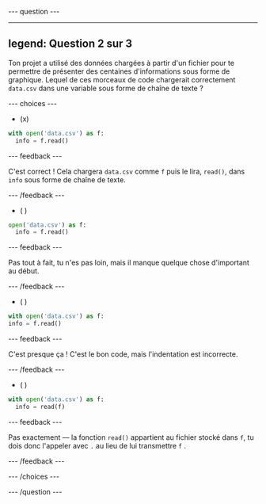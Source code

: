 
--- question ---

---
legend: Question 2 sur 3
---

Ton projet a utilisé des données chargées à partir d'un fichier pour te permettre de présenter des centaines d'informations sous forme de graphique. Lequel de ces morceaux de code chargerait correctement `data.csv` dans une variable sous forme de chaîne de texte ?

--- choices ---

- (x)
```python
with open('data.csv') as f:
  info = f.read()
```
  --- feedback ---

  C'est correct ! Cela chargera `data.csv` comme `f` puis le lira, `read()`, dans `info` sous forme de chaîne de texte.

  --- /feedback ---

- ( )
```python
open('data.csv') as f:
  info = f.read()
```

  --- feedback ---

  Pas tout à fait, tu n'es pas loin, mais il manque quelque chose d'important au début.

  --- /feedback ---

- ( )
```python
with open('data.csv') as f:
info = f.read()
```

  --- feedback ---

  C'est presque ça ! C'est le bon code, mais l'indentation est incorrecte.

  --- /feedback ---

- ( )
```python
with open('data.csv') as f:
  info = read(f)
```

  --- feedback ---

  Pas exactement — la fonction `read()` appartient au fichier stocké dans `f`, tu dois donc l'appeler avec `.` au lieu de lui transmettre `f` .

  --- /feedback ---

--- /choices ---

--- /question ---
